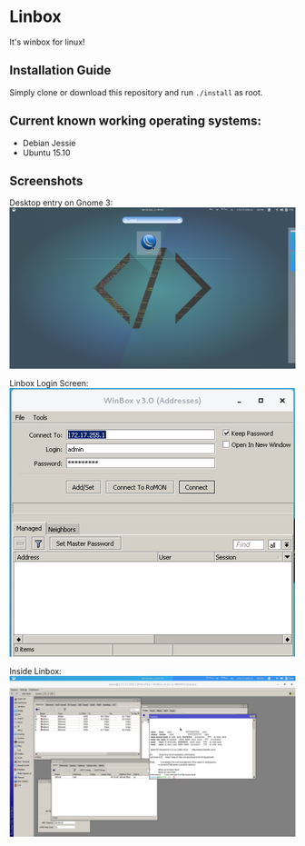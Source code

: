 # Linbox
It's winbox for linux!

## Installation Guide
Simply clone or download this repository and run `./install` as root.

## Current known working operating systems:
- Debian Jessie
- Ubuntu 15.10

## Screenshots
Desktop entry on Gnome 3:
![Desktop Entry Gnome 3](/img/DesktopEntryGnome3.png?raw=true "Desktop Entry Gnome 3")

Linbox Login Screen:  
![Linbox Login Screen](/img/LinboxLogin.png?raw=true "Linbox Login Screen")

Inside Linbox:  
![Inside Linbox](/img/InsideLinbox.png?raw=true "Inside Linbox")
